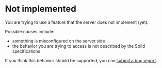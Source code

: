 # Not implemented
You are trying to use a feature that the server does not implement (yet).

Possible causes include:
- something is misconfigured on the server side
- the behavior you are trying to access is not described by the Solid specifications

If you think this behavior should be supported,
you can [submit a bug report](https://github.com/solid/community-server/issues/new).
